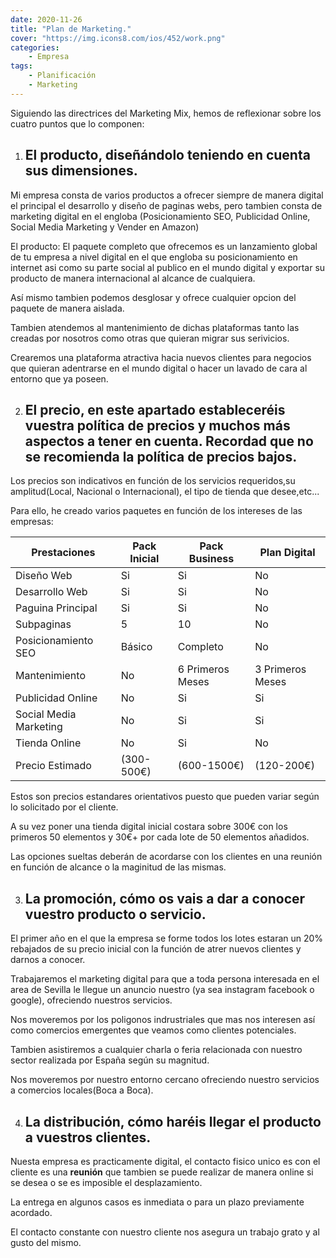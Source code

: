 ```yaml
---
date: 2020-11-26
title: "Plan de Marketing."
cover: "https://img.icons8.com/ios/452/work.png"
categories: 
    - Empresa
tags:
    - Planificación
    - Marketing
---
```


Siguiendo las directrices del Marketing Mix, hemos de reflexionar sobre los cuatro puntos que lo componen:

1. ## El producto, diseñándolo teniendo en cuenta sus dimensiones.

Mi empresa consta de varios productos a ofrecer siempre de manera digital el principal el desarrollo y diseño de paginas webs,
pero tambien consta de marketing digital en el engloba (Posicionamiento SEO, Publicidad Online, Social Media Marketing y Vender en Amazon)

El producto:
El paquete completo que ofrecemos es un lanzamiento global de tu empresa a nivel digital en el que engloba su posicionamiento en internet asi como su parte social al publico en el mundo digital y exportar su producto de manera internacional al alcance de cualquiera.

Así mismo tambien podemos desglosar y ofrece cualquier opcion del paquete de manera aislada.

Tambien atendemos al mantenimiento de dichas plataformas tanto las creadas por nosotros como otras que quieran migrar sus serivicios.

Crearemos una plataforma atractiva hacia nuevos clientes para negocios que quieran adentrarse en el mundo digital o hacer un lavado de cara al entorno que ya poseen.

2. ## El precio, en este apartado estableceréis vuestra política de precios y muchos más aspectos a tener en cuenta. Recordad que no se recomienda la política de precios bajos.

Los precios son indicativos en función de los servicios requeridos,su amplitud(Local, Nacional o Internacional), el tipo de tienda que desee,etc...

Para ello, he creado varios paquetes en función de los intereses de las empresas:

| **Prestaciones** | **Pack Inicial** | **Pack Business** | **Plan Digital** |  
| -- | -- | -- | -- |
| Diseño Web  | Si | Si | No  |
| Desarrollo Web  | Si | Si | No  |
| Paguina Principal  | Si | Si | No  |
| Subpaginas  | 5  | 10  | No |
| Posicionamiento SEO  | Básico | Completo | No |
| Mantenimiento  | No | 6 Primeros Meses | 3 Primeros Meses |
| Publicidad Online  | No | Si | Si |
| Social Media Marketing  | No | Si | Si |
| Tienda Online  | No  | Si | No |
| Precio Estimado  | (300-500€) | (600-1500€) | (120-200€) |

Estos son precios estandares orientativos puesto que pueden variar según lo solicitado por el cliente.

A su vez poner una tienda digital inicial costara sobre 300€ con los primeros 50 elementos y 30€+ por cada lote de 50 elementos añadidos.

Las opciones sueltas deberán de acordarse con los clientes en una reunión en función de alcance o la maginitud de las mismas.

3. ## La promoción, cómo os vais a dar a conocer vuestro producto o servicio. 

El primer año en el que la empresa se forme todos los lotes estaran un 20% rebajados de su precio inicial con la función de atrer nuevos clientes y darnos a conocer.

Trabajaremos el marketing digital para que a toda persona interesada en el area de Sevilla le llegue un anuncio nuestro (ya sea instagram facebook o google), ofreciendo nuestros servicios.

Nos moveremos por los poligonos indrustriales que mas nos interesen así como comercios emergentes que veamos como clientes potenciales.

Tambien asistiremos a cualquier charla o feria relacionada con nuestro sector realizada por España según su magnitud.

Nos moveremos por nuestro entorno cercano ofreciendo nuestro servicios a comercios locales(Boca a Boca).

4. ## La distribución, cómo haréis llegar el producto a vuestros clientes.

Nuesta empresa es practicamente digital, el contacto fisico unico es con el cliente es una **reunión** que tambien se puede realizar de manera online si se desea o se es imposible el desplazamiento.

La entrega en algunos casos es inmediata o para un plazo previamente acordado.

El contacto constante con nuestro cliente nos asegura un trabajo grato y al gusto del mismo.